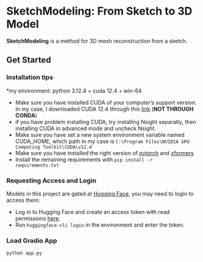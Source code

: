 # SketchModeling: From Sketch to 3D Model
**SketchModeling** is a method for 3D mesh reconstruction from a sketch.

## Get Started
### Installation tips
*my environment: python 3.12.4 + cuda 12.4 + win-64
- Make sure you have installed CUDA of your computer’s support version. In my case, I downloaded CUDA 12.4 through this [link](https://developer.nvidia.com/cuda-12-4-0-download-archive) (**NOT THROUGH CONDA**)
- if you have problem installing CUDA, try installing Nsight separatly, then installing CUDA in advanced mode and uncheck Nsight.
- Make sure you have set a new system environment variable named CUDA_HOME, which path in my case is `C:\Program Files\NVIDIA GPU Computing Toolkit\CUDA\v12.4`
- Make sure you have installed the right version of [pytorch](https://pytorch.org/) and [xformers](https://github.com/facebookresearch/xformers)
- Install the remaining requirements with `pip install -r requirements.txt`

### Requesting Access and Login
Models in this project are gated at [Hugging Face](https://huggingface.co), you may need to login to access them:
- Log in to Hugging Face and create an access token with read permissions [here](https://huggingface.co/settings/tokens).
- Run `huggingface-cli login` in the environment and enter the token.

### Load Gradio App
```sh
python app.py
```


